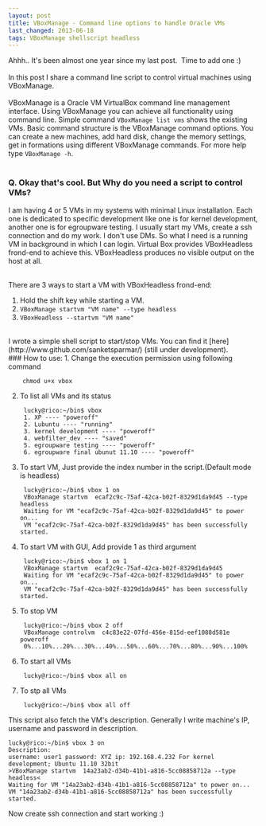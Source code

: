```yaml
---
layout: post
title: VBoxManage - Command line options to handle Oracle VMs
last_changed: 2013-06-18
tags: VBoxManage shellscript headless
---
```


Ahhh.. It's been almost one year since my last post.  Time to add one :)  
<br/>
In this post I share a command line script to control virtual machines using VBoxManage.  
<br/>
VBoxManage is a Oracle VM VirtualBox command line management interface. Using VBoxManage you can achieve all functionality using command line. Simple command `VBoxManage list vms` shows the existing VMs. Basic command structure is the VBoxManage command options. You can create a new machines, add hard disk, change the memory settings, get in formations using different VBoxManage commands. For more help type `VBoxManage -h`.  
<br/>
### Q. Okay that's cool. But Why do you need a script to control VMs?

I am having 4 or 5 VMs in my systems with minimal Linux installation. Each one is dedicated to specific development like one is for kernel development, another one is for egroupware testing. I usually start my VMs, create a ssh connection and do my work. I don't use DMs. So what I need is a running VM in background in which I can login. Virtual Box provides VBoxHeadless frond-end to achieve this. VBoxHeadless produces no visible output on the host at all.  
<br/>

There are 3 ways to start a VM with VBoxHeadless frond-end:

1. Hold the shift key while starting a VM.
2. `VBoxManage startvm "VM name" --type headless`
3. `VBoxHeadless --startvm "VM name"`  

<br/>
I wrote a simple shell script to start/stop VMs.
You can find it [here](http://www.github.com/sanketsparmar/) (still under development).  

<br/>
### How to use:
1. Change the execution permission using following command

		chmod u+x vbox

2. To list all VMs and its status

		lucky@rico:~/bin$ vbox
		1. XP ---- "poweroff"
		2. Lubuntu ---- "running"
		3. kernel development ---- "poweroff"
		4. webfilter_dev ---- "saved"
		5. egroupware testing ---- "poweroff"
		6. egroupware final ubunut 11.10 ---- "poweroff"

3. To start VM, Just provide the index number in the script.(Default mode is headless)

		lucky@rico:~/bin$ vbox 1 on
		VBoxManage startvm  ecaf2c9c-75af-42ca-b02f-8329d1da9d45 --type headless
		Waiting for VM "ecaf2c9c-75af-42ca-b02f-8329d1da9d45" to power on...
		VM "ecaf2c9c-75af-42ca-b02f-8329d1da9d45" has been successfully started.

4. To start VM with GUI, Add provide 1 as third argument

		lucky@rico:~/bin$ vbox 1 on 1
		VBoxManage startvm  ecaf2c9c-75af-42ca-b02f-8329d1da9d45 
		Waiting for VM "ecaf2c9c-75af-42ca-b02f-8329d1da9d45" to power on...
		VM "ecaf2c9c-75af-42ca-b02f-8329d1da9d45" has been successfully started.

5. To stop VM

		lucky@rico:~/bin$ vbox 2 off
		VBoxManage controlvm  c4c83e22-07fd-456e-815d-eef1088d581e poweroff
		0%...10%...20%...30%...40%...50%...60%...70%...80%...90%...100%

6. To start all VMs

		lucky@rico:~/bin$ vbox all on

7. To stp all VMs

		lucky@rico:~/bin$ vbox all off

This script also fetch the VM's description. Generally I write machine's IP, username and password in description.

	lucky@rico:~/bin$ vbox 3 on
	Description:
	username: user1 password: XYZ ip: 192.168.4.232 For kernel development; Ubuntu 11.10 32bit
	>VBoxManage startvm  14a23ab2-d34b-41b1-a816-5cc08858712a --type headless<
	Waiting for VM "14a23ab2-d34b-41b1-a816-5cc08858712a" to power on...
	VM "14a23ab2-d34b-41b1-a816-5cc08858712a" has been successfully started.

Now create ssh connection and start working :)
